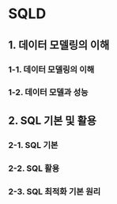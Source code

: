# SQLD
## 1. 데이터 모델링의 이해
### 1-1. 데이터 모델링의 이해
### 1-2. 데이터 모델과 성능
## 2. SQL 기본 및 활용
### 2-1. SQL 기본
### 2-2. SQL 활용
### 2-3. SQL 최적화 기본 원리